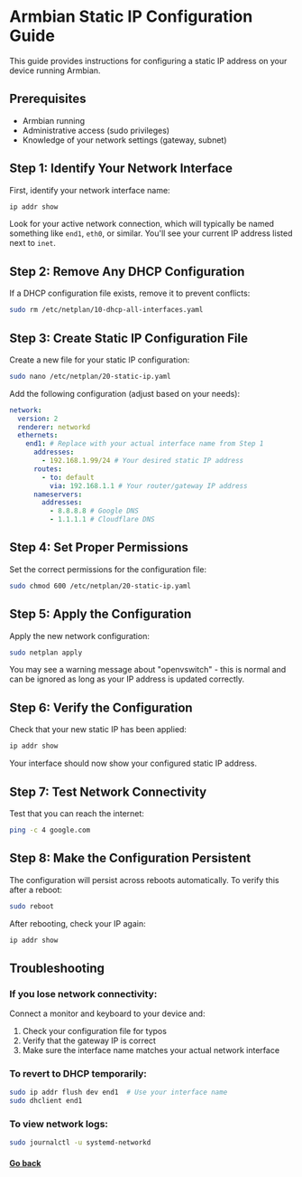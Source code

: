# Armbian Static IP Configuration Guide

This guide provides instructions for configuring a static IP address on your device running Armbian.

## Prerequisites

- Armbian running
- Administrative access (sudo privileges)
- Knowledge of your network settings (gateway, subnet)

## Step 1: Identify Your Network Interface

First, identify your network interface name:

```bash
ip addr show
```

Look for your active network connection, which will typically be named something like `end1`, `eth0`, or similar. You'll see your current IP address listed next to `inet`.

## Step 2: Remove Any DHCP Configuration

If a DHCP configuration file exists, remove it to prevent conflicts:

```bash
sudo rm /etc/netplan/10-dhcp-all-interfaces.yaml
```

## Step 3: Create Static IP Configuration File

Create a new file for your static IP configuration:

```bash
sudo nano /etc/netplan/20-static-ip.yaml
```

Add the following configuration (adjust based on your needs):

```yaml
network:
  version: 2
  renderer: networkd
  ethernets:
    end1: # Replace with your actual interface name from Step 1
      addresses:
        - 192.168.1.99/24 # Your desired static IP address
      routes:
        - to: default
          via: 192.168.1.1 # Your router/gateway IP address
      nameservers:
        addresses:
          - 8.8.8.8 # Google DNS
          - 1.1.1.1 # Cloudflare DNS
```

## Step 4: Set Proper Permissions

Set the correct permissions for the configuration file:

```bash
sudo chmod 600 /etc/netplan/20-static-ip.yaml
```

## Step 5: Apply the Configuration

Apply the new network configuration:

```bash
sudo netplan apply
```

You may see a warning message about "openvswitch" - this is normal and can be ignored as long as your IP address is updated correctly.

## Step 6: Verify the Configuration

Check that your new static IP has been applied:

```bash
ip addr show
```

Your interface should now show your configured static IP address.

## Step 7: Test Network Connectivity

Test that you can reach the internet:

```bash
ping -c 4 google.com
```

## Step 8: Make the Configuration Persistent

The configuration will persist across reboots automatically. To verify this after a reboot:

```bash
sudo reboot
```

After rebooting, check your IP again:

```bash
ip addr show
```

## Troubleshooting

### If you lose network connectivity:

Connect a monitor and keyboard to your device and:

1. Check your configuration file for typos
2. Verify that the gateway IP is correct
3. Make sure the interface name matches your actual network interface

### To revert to DHCP temporarily:

```bash
sudo ip addr flush dev end1  # Use your interface name
sudo dhclient end1
```

### To view network logs:

```bash
sudo journalctl -u systemd-networkd
```

#### [Go back](readme.md#whats-next)
